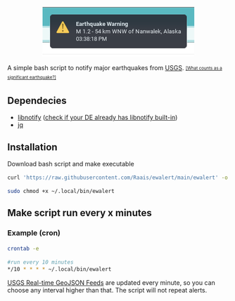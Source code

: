 <p align="center">
  <img src="https://github.com/Raais/ewalert/raw/77a65405cdedef99d12b1d75793311c9deab9f51/test.png" alt="just a test">
</p>

A simple bash script to notify major earthquakes from [USGS](https://earthquake.usgs.gov/earthquakes/feed/v1.0/summary/significant_hour.geojson). <sub><sup>[[What counts as a significant earthquake?]](https://earthquake.usgs.gov/earthquakes/browse/significant.php#sigdef)</sup></sub>

## Dependecies

* [libnotify](https://github.com/GNOME/libnotify) ([check if your DE already has libnotify built-in](https://wiki.archlinux.org/title/Desktop_notifications#Libnotify))
* [jq](https://stedolan.github.io/jq/download/)

## Installation

Download bash script and make executable
```bash
curl 'https://raw.githubusercontent.com/Raais/ewalert/main/ewalert' -o ~/.local/bin/ewalert
```

```bash
sudo chmod +x ~/.local/bin/ewalert
```
## Make script run every x minutes

### Example (cron)
```bash
crontab -e
```
```bash
#run every 10 minutes
*/10 * * * * ~/.local/bin/ewalert
```
[USGS Real-time GeoJSON Feeds](https://earthquake.usgs.gov/earthquakes/feed/v1.0/geojson.php) are updated every minute, so you can choose any interval higher than that. The script will not repeat alerts.
